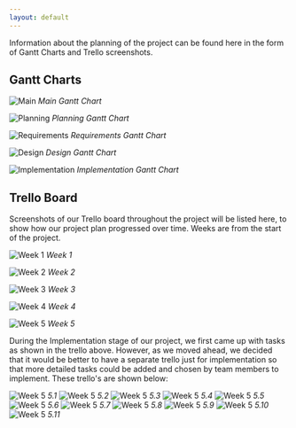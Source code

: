 ```yaml
---
layout: default
---
```

Information about the planning of the project can be found here in the form of Gantt Charts and Trello screenshots.

## Gantt Charts

![Main](/media/Gantt%20Chart%20for%20Main%20Workflow.png)
*Main Gantt Chart*

![Planning](/media/Gantt%20Chart%20for%20Planning.png)
*Planning Gantt Chart*

![Requirements](/media/Gantt%20Chart%20for%20Requirements.png)
*Requirements Gantt Chart*

![Design](/media/Gantt%20Chart%20for%20Design.png)
*Design Gantt Chart*

![Implementation](/media/Gantt%20Chart%20for%20Implementation.png)
*Implementation Gantt Chart*

## Trello Board
Screenshots of our Trello board throughout the project will be listed here, to show how our project plan progressed over time.
Weeks are from the start of the project.

![Week 1](/media/week1-Planning-Trello.png)
*Week 1*

![Week 2](/media/week2-Initial_Requirements_and_Customer_Meeting-Trello.png)
*Week 2*

![Week 3](/media/week3-Requirements-Trello.png)
*Week 3*

![Week 4](/media/week4-Christmas_Break_and_Exam_week-Trello.png)
*Week 4*

![Week 5](/media/week5-Architecture_Design_and_Implementation-Trello.png)
*Week 5*

During the Implementation stage of our project, we first came up with tasks as shown in the trello above. However, as we moved ahead, we decided that it would be better to have a separate trello just for implementation so that more detailed tasks could be added and chosen by team members to implement. These trello's are shown below:

![Week 5](/media/Jan%2018th.PNG)
*5.1*
![Week 5](/media/21st%20Jan%20pre%20commit.PNG)
*5.2*
![Week 5](/media/23rd%20Jan%20pre%20commit.PNG)
*5.3*
![Week 5](/media/24th%20Jan.PNG)
*5.4*
![Week 5](/media/25th%20jan.PNG)
*5.5*
![Week 5](/media/26th%20Jan.PNG)
*5.6*
![Week 5](/media/Jan%2027th.PNG)
*5.7*
![Week 5](/media/28th%20Jan.PNG)
*5.8*
![Week 5](/media/29th%20Jan.PNG)
*5.9*
![Week 5](/media/31st%20Jan.PNG)
*5.10*
![Week 5](/media/1st%20feb.PNG)
*5.11*

